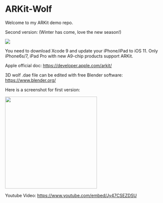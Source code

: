 # ARKit-Wolf


Welcome to my ARKit demo repo.



Second version: (Winter has come, love the new season!)


![](https://storage.googleapis.com/webapp01-149600.appspot.com/github/wolf.gif)




You need to download Xcode 9 and update your iPhone/iPad to iOS 11.
Only iPhone6s/7, iPad Pro with new A9-chip products support ARKit.


Apple official doc:
https://developer.apple.com/arkit/

3D wolf .dae file can be edited with free Blender software:
https://www.blender.org/






Here is a screenshot for first version:

<img src="https://storage.googleapis.com/webapp01-149600.appspot.com/github/IMG_1201.jpg" width="300">








Youtube Video:
https://www.youtube.com/embed/Jy47CSEZDSU
